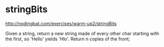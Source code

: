 # stringBits

http://nodingbat.com/exercises/warm-up2/stringBits


Given a string, return a new string made of every other char 
starting with the first, so 'Hello' yields 'Hlo'.
Return n copies of the front;
 
